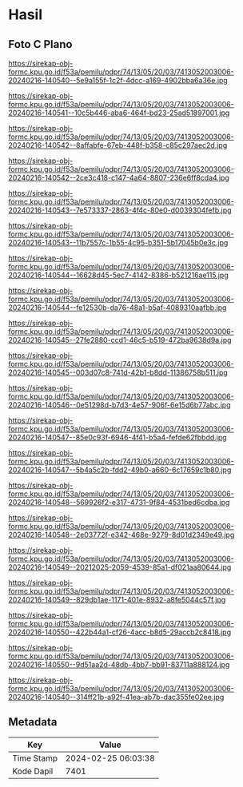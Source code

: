 # Hasil

## Foto C Plano

https://sirekap-obj-formc.kpu.go.id/f53a/pemilu/pdpr/74/13/05/20/03/7413052003006-20240216-140540--5e9a155f-1c2f-4dcc-a169-4902bba6a36e.jpg

https://sirekap-obj-formc.kpu.go.id/f53a/pemilu/pdpr/74/13/05/20/03/7413052003006-20240216-140541--10c5b446-aba6-464f-bd23-25ad51897001.jpg

https://sirekap-obj-formc.kpu.go.id/f53a/pemilu/pdpr/74/13/05/20/03/7413052003006-20240216-140542--8affabfe-67eb-448f-b358-c85c297aec2d.jpg

https://sirekap-obj-formc.kpu.go.id/f53a/pemilu/pdpr/74/13/05/20/03/7413052003006-20240216-140542--2ce3c418-c147-4a64-8807-236e6ff8cda4.jpg

https://sirekap-obj-formc.kpu.go.id/f53a/pemilu/pdpr/74/13/05/20/03/7413052003006-20240216-140543--7e573337-2863-4f4c-80e0-d0039304fefb.jpg

https://sirekap-obj-formc.kpu.go.id/f53a/pemilu/pdpr/74/13/05/20/03/7413052003006-20240216-140543--11b7557c-1b55-4c95-b351-5b17045b0e3c.jpg

https://sirekap-obj-formc.kpu.go.id/f53a/pemilu/pdpr/74/13/05/20/03/7413052003006-20240216-140544--16628d45-5ec7-4142-8386-b521216ae115.jpg

https://sirekap-obj-formc.kpu.go.id/f53a/pemilu/pdpr/74/13/05/20/03/7413052003006-20240216-140544--fe12530b-da76-48a1-b5af-4089310aafbb.jpg

https://sirekap-obj-formc.kpu.go.id/f53a/pemilu/pdpr/74/13/05/20/03/7413052003006-20240216-140545--27fe2880-ccd1-46c5-b519-472ba9638d9a.jpg

https://sirekap-obj-formc.kpu.go.id/f53a/pemilu/pdpr/74/13/05/20/03/7413052003006-20240216-140545--003d07c8-741d-42b1-b8dd-11386758b511.jpg

https://sirekap-obj-formc.kpu.go.id/f53a/pemilu/pdpr/74/13/05/20/03/7413052003006-20240216-140546--0e51298d-b7d3-4e57-906f-6e15d6b77abc.jpg

https://sirekap-obj-formc.kpu.go.id/f53a/pemilu/pdpr/74/13/05/20/03/7413052003006-20240216-140547--85e0c93f-6946-4f41-b5a4-fefde62fbbdd.jpg

https://sirekap-obj-formc.kpu.go.id/f53a/pemilu/pdpr/74/13/05/20/03/7413052003006-20240216-140547--5b4a5c2b-fdd2-49b0-a660-6c17659c1b80.jpg

https://sirekap-obj-formc.kpu.go.id/f53a/pemilu/pdpr/74/13/05/20/03/7413052003006-20240216-140548--569926f2-e317-4731-9f84-4531bed6cdba.jpg

https://sirekap-obj-formc.kpu.go.id/f53a/pemilu/pdpr/74/13/05/20/03/7413052003006-20240216-140548--2e03772f-e342-468e-9279-8d01d2349e49.jpg

https://sirekap-obj-formc.kpu.go.id/f53a/pemilu/pdpr/74/13/05/20/03/7413052003006-20240216-140549--20212025-2059-4539-85a1-df021aa80644.jpg

https://sirekap-obj-formc.kpu.go.id/f53a/pemilu/pdpr/74/13/05/20/03/7413052003006-20240216-140549--829db1ae-1171-401e-8932-a8fe5044c57f.jpg

https://sirekap-obj-formc.kpu.go.id/f53a/pemilu/pdpr/74/13/05/20/03/7413052003006-20240216-140550--422b44a1-cf26-4acc-b8d5-29accb2c8418.jpg

https://sirekap-obj-formc.kpu.go.id/f53a/pemilu/pdpr/74/13/05/20/03/7413052003006-20240216-140550--9d51aa2d-48db-4bb7-bb91-83711a888124.jpg

https://sirekap-obj-formc.kpu.go.id/f53a/pemilu/pdpr/74/13/05/20/03/7413052003006-20240216-140540--314ff21b-a92f-41ea-ab7b-dac355fe02ee.jpg


## Metadata

| Key        | Value               |
| ---------- | ------------------- |
| Time Stamp | 2024-02-25 06:03:38 |
| Kode Dapil | 7401                |



